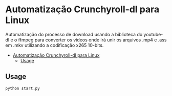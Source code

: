 # Automatização Crunchyroll-dl para Linux

Automatização do processo de download usando a biblioteca do youtube-dl e o ffmpeg para converter os videos onde irá unir os arquivos .mp4 e .ass em .mkv utilizando a codificação x265 10-bits.

<!-- TOC -->

- [Automatização Crunchyroll-dl para Linux](#automatiza%C3%A7%C3%A3o-crunchyroll-dl-para-linux)
  - [Usage](#usage)

<!-- /TOC -->

## Usage

```bash
python start.py
```

